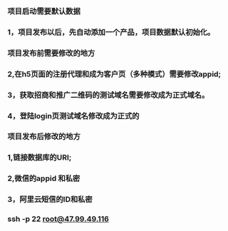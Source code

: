 ### 项目启动需要默认数据
### 1，项目发布以后，先自动添加一个产品，项目数据默认初始化。
### 项目发布前需要修改的地方
### 
### 2,在h5页面的注册代理和成为客户页（多种模式）需要修改appid;
### 3，获取招商和推广二维码的测试域名需要修改成为正式域名。
### 4，登陆login页测试域名修改成为正式的
### 项目发布后修改的地方
### 1,链接数据库的URI;
### 2,微信的appid 和私密
### 3，阿里云短信的ID和私密
### ssh -p 22 root@47.99.49.116